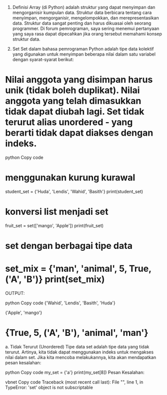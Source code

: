 1. Definisi
Array (di Python) adalah struktur yang dapat menyimpan dan mengorganisir kumpulan data. Struktur data berbicara tentang cara menyimpan, mengorganisir, mengelompokkan, dan merepresentasikan data. Struktur data sangat penting dan harus dikuasai oleh seorang programmer.
Di forum pemrograman, saya sering menemui pertanyaan yang saya rasa dapat dipecahkan jika orang tersebut memahami konsep struktur data.

2. Set
Set dalam bahasa pemrograman Python adalah tipe data kolektif yang digunakan untuk menyimpan beberapa nilai dalam satu variabel dengan syarat-syarat berikut:

Nilai anggota yang disimpan harus unik (tidak boleh duplikat).
Nilai anggota yang telah dimasukkan tidak dapat diubah lagi.
Set tidak terurut alias unordered - yang berarti tidak dapat diakses dengan indeks.
============================================================================================================================

python
Copy code
# menggunakan kurung kurawal

student_set = {'Huda', 'Lendis', 'Wahid', 'Basith'}
print(student_set)

# konversi list menjadi set

fruit_set = set(['mango', 'Apple'])
print(fruit_set)

# set dengan berbagai tipe data

set_mix = {'man', 'animal', 5, True, ('A', 'B')}
print(set_mix)
============================================================================================================================

OUTPUT:

python
Copy code
{'Wahid', 'Lendis', 'Basith', 'Huda'}

{'Apple', 'mango'}

{True, 5, ('A', 'B'), 'animal', 'man'}
============================================================================================================================

a. Tidak Terurut (Unordered)
Tipe data set adalah tipe data yang tidak terurut. Artinya, kita tidak dapat menggunakan indeks untuk mengakses nilai dalam set. Jika kita mencoba melakukannya, kita akan mendapatkan pesan kesalahan:

python
Copy code
my_set = {'a'}
print(my_set[8])
Pesan Kesalahan:

vbnet
Copy code
Traceback (most recent call last):
  File "<stdin>", line 1, in <module>
TypeError: 'set' object is not subscriptable